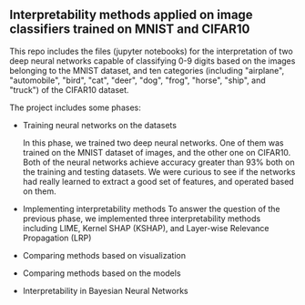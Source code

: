 Interpretability methods applied on image classifiers trained on MNIST and CIFAR10
---
This repo includes the files (jupyter notebooks) for the interpretation of two deep neural networks capable of classifying 0-9 digits based on the images belonging to the MNIST dataset, and ten categories (including "airplane", "automobile", "bird", "cat", "deer", "dog", "frog", "horse", "ship", and "truck") of the CIFAR10 dataset. 

The project includes some phases:
- Training neural networks on the datasets
  
  In this phase, we trained two deep neural networks. One of them was trained on the MNIST dataset of images, and the other one on CIFAR10. Both of the neural networks achieve accuracy greater than 93% both on the training and testing datasets. We were curious to see if the networks had really learned to extract a good set of features, and operated based on them.
- Implementing interpretability methods
  To answer the question of the previous phase, we implemented three interpretability methods including LIME, Kernel SHAP (KSHAP), and Layer-wise Relevance Propagation (LRP)
- Comparing methods based on visualization
- Comparing methods based on the models
- Interpretability in Bayesian Neural Networks
